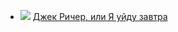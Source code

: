 * ![](/books/foreign_detective/Ли%20Чайлд/Джек%20Ричер,%20или%20Я%20уйду%20завтра.jpg) [Джек Ричер, или Я уйду завтра](/books/foreign_detective/Ли%20Чайлд/Джек%20Ричер,%20или%20Я%20уйду%20завтра)
